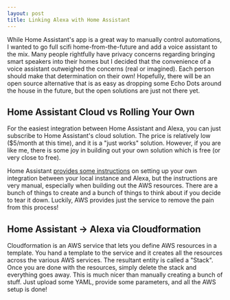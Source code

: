 ```yaml
---
layout: post
title: Linking Alexa with Home Assistant
---
```


While Home Assistant's app is a great way to manually control automations, I wanted to go full scifi home-from-the-future and add a voice assistant to the mix. Many people rightfully have privacy concerns regarding bringing smart speakers into their homes but I decided that the convenience of a voice assistant outweighed the concerns (real or imagined). Each person should make that determination on their own! Hopefully, there will be an open source alternative that is as easy as dropping some Echo Dots around the house in the future, but the open solutions are just not there yet.

## Home Assistant Cloud vs Rolling Your Own

For the easiest integration between Home Assistant and Alexa, you can just subscribe to Home Assistant's cloud solution. The price is relatively low ($5/month at this time), and it is a "just works" solution. However, if you are like me, there is some joy in building out your own solution which is free (or very close to free).

Home Assistant [provides some instructions](https://www.home-assistant.io/integrations/alexa.smart_home/) on setting up your own integration between your local instance and Alexa, but the instructions are very manual, especially when building out the AWS resources. There are a bunch of things to create and a bunch of things to think about if you decide to tear it down. Luckily, AWS provides just the service to remove the pain from this process!

## Home Assistant -> Alexa via Cloudformation

Cloudformation is an AWS service that lets you define AWS resources in a template. You hand a template to the service and it creates all the resources across the various AWS services. The resultant entity is called a "Stack". Once you are done with the resources, simply delete the stack and everything goes away. This is much nicer than manually creating a bunch of stuff. Just upload some YAML, provide some parameters, and all the AWS setup is done!
